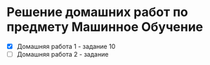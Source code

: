 # Решение домашних работ по предмету Машинное Обучение
- [x] Домашняя работа 1 - задание 10
- [ ] Домашняя работа 2 - задание 
